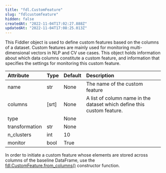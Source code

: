 ```yaml
---
title: "fdl.CustomFeature"
slug: "fdlcustomfeature"
hidden: false
createdAt: "2022-11-04T17:02:27.888Z"
updatedAt: "2022-11-04T17:08:25.013Z"
---
```

This Fiddler object is used to define custom features based on the columns of a dataset. Custom features are mainly used for monitoring multi-dimensional vectors in NLP and CV use cases. This object holds information about which data columns constitute a custom feature, and information that specifies the settings for monitoring this custom feature.

| Attribute      | Type  | Default | Description                                                            |
| :------------- | :---- | :------ | :--------------------------------------------------------------------- |
| name           | str   | None    | The name of the custom feature                                         |
| columns        | [srt] | None    | A list of column name in the dataset which define this custom feature. |
| type           |       | None    |                                                                        |
| transformation | str   | None    |                                                                        |
| n_clusters     | int   | 10      |                                                                        |
| monitor        | bool  | True    |                                                                        |

In order to initiate a custom feature whose elements are stored across columns of the baseline DataFrame, use the [fdl.CustomFeature.from_columns()](ref:fdlcustomfeaturefrom_columns) constructor function.